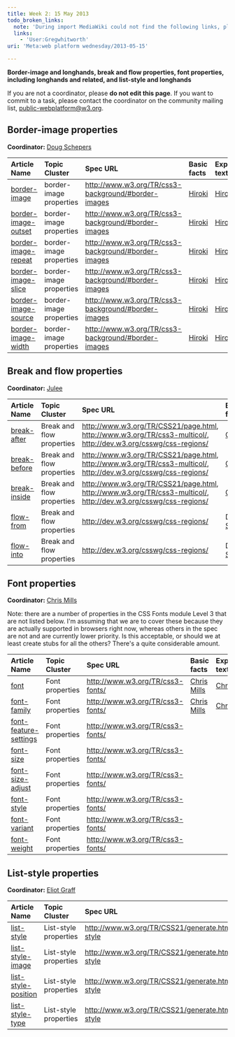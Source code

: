 ```yaml
---
title: Week 2: 15 May 2013
todo_broken_links:
  note: 'During import MediaWiki could not find the following links, please fix and adjust this list.'
  links:
    - 'User:Gregwhitworth'
uri: 'Meta:web platform wednesday/2013-05-15'

---
```

**Border-image and longhands, break and flow properties, font properties, including longhands and related, and list-style and longhands**

If you are not a coordinator, please **do not edit this page**. If you want to commit to a task, please contact the coordinator on the community mailing list, [public-webplatform@w3.org](mailto:public-webplatform@w3.org?subject=(WPW)).

## Border-image properties

**Coordinator:** [Doug Schepers](/User:Shepazu)

|Article Name|Topic Cluster|Spec URL|Basic facts|Explanatory text|Examples|Links|Review|Notes|
|:-----------|:------------|:-------|:----------|:---------------|:-------|:----|:-----|:----|
|[border-image](/css/properties/border-image)|border-image properties|<http://www.w3.org/TR/css3-background/#border-images>|[Hiroki](/User:Hiroki)|[Hiroki](/User:Hiroki)|[Hiroki](/User:Hiroki)|[Hiroki](/User:Hiroki)|[Shepazu](/User:Shepazu)||
|[border-image-outset](/css/properties/border-image-outset)|border-image properties|<http://www.w3.org/TR/css3-background/#border-images>|[Hiroki](/User:Hiroki)|[Hiroki](/User:Hiroki)|[Hiroki](/User:Hiroki)|[Hiroki](/User:Hiroki)|[Shepazu](/User:Shepazu)||
|[border-image-repeat](/css/properties/border-image-repeat)|border-image properties|<http://www.w3.org/TR/css3-background/#border-images>|[Hiroki](/User:Hiroki)|[Hiroki](/User:Hiroki)|[Hiroki](/User:Hiroki)|[Hiroki](/User:Hiroki)|[Shepazu](/User:Shepazu)||
|[border-image-slice](/css/properties/border-image-slice)|border-image properties|<http://www.w3.org/TR/css3-background/#border-images>|[Hiroki](/User:Hiroki)|[Hiroki](/User:Hiroki)|[Hiroki](/User:Hiroki)|[Hiroki](/User:Hiroki)|[Shepazu](/User:Shepazu)||
|[border-image-source](/css/properties/border-image-source)|border-image properties|<http://www.w3.org/TR/css3-background/#border-images>|[Hiroki](/User:Hiroki)|[Hiroki](/User:Hiroki)|[Hiroki](/User:Hiroki)|[Hiroki](/User:Hiroki)|[Shepazu](/User:Shepazu)||
|[border-image-width](/css/properties/border-image-width)|border-image properties|<http://www.w3.org/TR/css3-background/#border-images>|[Hiroki](/User:Hiroki)|[Hiroki](/User:Hiroki)|[Hiroki](/User:Hiroki)|[Hiroki](/User:Hiroki)|[Shepazu](/User:Shepazu)||

## Break and flow properties

**Coordinator:** [Julee](/User:Julee)

|Article Name|Topic Cluster|Spec URL|Basic facts|Explanatory text|Examples|Links|Review|Notes|
|:-----------|:------------|:-------|:----------|:---------------|:-------|:----|:-----|:----|
|[break-after](/css/properties/break-after)|Break and flow properties|<http://www.w3.org/TR/CSS21/page.html>, <http://www.w3.org/TR/css3-multicol/>, <http://dev.w3.org/csswg/css-regions/>|[Greg](/w/index.php?title=User:Gregwhitworth&action=edit&redlink=1)|[Greg](/w/index.php?title=User:Gregwhitworth&action=edit&redlink=1)|[Greg](/w/index.php?title=User:Gregwhitworth&action=edit&redlink=1)|[Greg](/w/index.php?title=User:Gregwhitworth&action=edit&redlink=1)|[Julee](/User:Julee)||
|[break-before](/css/properties/break-before)|Break and flow properties|<http://www.w3.org/TR/CSS21/page.html>, <http://www.w3.org/TR/css3-multicol/>, <http://dev.w3.org/csswg/css-regions/>|[Greg](/w/index.php?title=User:Gregwhitworth&action=edit&redlink=1)|[Greg](/w/index.php?title=User:Gregwhitworth&action=edit&redlink=1)|[Greg](/w/index.php?title=User:Gregwhitworth&action=edit&redlink=1)|[Greg](/w/index.php?title=User:Gregwhitworth&action=edit&redlink=1)|[Julee](/User:Julee)||
|[break-inside](/css/properties/break-inside)|Break and flow properties|<http://www.w3.org/TR/CSS21/page.html>, <http://www.w3.org/TR/css3-multicol/>, <http://dev.w3.org/csswg/css-regions/>|[Greg](/w/index.php?title=User:Gregwhitworth&action=edit&redlink=1)|[Greg](/w/index.php?title=User:Gregwhitworth&action=edit&redlink=1)|[Greg](/w/index.php?title=User:Gregwhitworth&action=edit&redlink=1)|[Greg](/w/index.php?title=User:Gregwhitworth&action=edit&redlink=1)|[Julee](/User:Julee)||
|[flow-from](/css/properties/flow-from)|Break and flow properties|<http://dev.w3.org/csswg/css-regions/>|Done: [Sierra](/User:Sierra)|Done: [Sierra](/User:Sierra)|Done: [Sierra](/User:Sierra)|Done: [Sierra](/User:Sierra)|Done: [Julee](/User:Julee)||
|[flow-into](/css/properties/flow-into)|Break and flow properties|<http://dev.w3.org/csswg/css-regions/>|Done: [Sierra](/User:Sierra)|Done: [Sierra](/User:Sierra)|Done: [Sierra](/User:Sierra)|Done: [Sierra](/User:Sierra)|Done: [Julee](/User:Julee)||

## Font properties

**Coordinator:** [Chris Mills](/User:Cmills)

Note: there are a number of properties in the CSS Fonts module Level 3 that are not listed below. I'm assuming that we are to cover these because they are actually supported in browsers right now, whereas others in the spec are not and are currently lower priority. Is this acceptable, or should we at least create stubs for all the others? There's a quite considerable amount.

|Article Name|Topic Cluster|Spec URL|Basic facts|Explanatory text|Examples|Links|Review|Notes|
|:-----------|:------------|:-------|:----------|:---------------|:-------|:----|:-----|:----|
|[font](/css/properties/font)|Font properties|<http://www.w3.org/TR/css3-fonts/>|[Chris Mills](/User:Cmills)|[Chris Mills](/User:Cmills)|[Chris Mills](/User:Cmills)|[Chris Mills](/User:Cmills)|||
|[font-family](/css/properties/font-family)|Font properties|<http://www.w3.org/TR/css3-fonts/>|[Chris Mills](/User:Cmills)|[Chris Mills](/User:Cmills)|[Chris Mills](/User:Cmills)|[Chris Mills](/User:Cmills)|||
|[font-feature-settings](/css/properties/font-feature-settings)|Font properties|<http://www.w3.org/TR/css3-fonts/>|||||||
|[font-size](/css/properties/font-size)|Font properties|<http://www.w3.org/TR/css3-fonts/>|||||||
|[font-size-adjust](/css/properties/font-size-adjust)|Font properties|<http://www.w3.org/TR/css3-fonts/>|||||||
|[font-style](/css/properties/font-style)|Font properties|<http://www.w3.org/TR/css3-fonts/>|||||||
|[font-variant](/css/properties/font-variant)|Font properties|<http://www.w3.org/TR/css3-fonts/>|||||||
|[font-weight](/css/properties/font-weight)|Font properties|<http://www.w3.org/TR/css3-fonts/>|||||||

## List-style properties

**Coordinator:** [Eliot Graff](/User:Eliot-MSFT)

|Article Name|Topic Cluster|Spec URL|Basic facts|Explanatory text|Examples|Links|Review|Notes|
|:-----------|:------------|:-------|:----------|:---------------|:-------|:----|:-----|:----|
|[list-style](/css/properties/list-style)|List-style properties|<http://www.w3.org/TR/CSS21/generate.html#list-style>|[Eliot Graff](/User:Eliot-MSFT)|[Eliot Graff](/User:Eliot-MSFT)|[Eliot Graff](/User:Eliot-MSFT)|[Eliot Graff](/User:Eliot-MSFT)|||
|[list-style-image](/css/properties/list-style-image)|List-style properties|<http://www.w3.org/TR/CSS21/generate.html#list-style>|||||||
|[list-style-position](/css/properties/list-style-position)|List-style properties|<http://www.w3.org/TR/CSS21/generate.html#list-style>|Andrei Oprea||||||
|[list-style-type](/css/properties/list-style-type)|List-style properties|<http://www.w3.org/TR/CSS21/generate.html#list-style>|Andrei Oprea||||||

